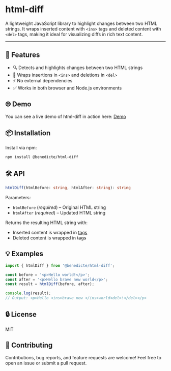 # html-diff

A lightweight JavaScript library to highlight changes between two HTML strings. It wraps inserted content with `<ins>` tags and deleted content with `<del>` tags, making it ideal for visualizing diffs in rich text content.

---

## 🚀 Features

- 🔍 Detects and highlights changes between two HTML strings
- 🧩 Wraps insertions in `<ins>` and deletions in `<del>`
- ⚡ No external dependencies
- ✅ Works in both browser and Node.js environments

## 🌐 Demo

You can see a live demo of html-diff in action here: [Demo](https://benedictegiraud.github.io/html-diff-js/)

## 📦 Installation

Install via npm:

```bash
npm install @benedicte/html-diff
```

## 🛠️ API

```ts
htmlDiff(htmlBefore: string, htmlAfter: string): string
```

Parameters:

- `htmlBefore` (_required_) – Original HTML string
- `htmlAfter` (_required_) – Updated HTML string

Returns the resulting HTML string with:

- Inserted content is wrapped in <ins> tags
- Deleted content is wrapped in <del> tags

## 💡 Examples

```ts
import { htmlDiff } from '@benedicte/html-diff';

const before = '<p>Hello world!</p>';
const after = '<p>Hello brave new world</p>';
const result = htmlDiff(before, after);

console.log(result);
// Output: <p>Hello <ins>brave new </ins>world<del>!</del></p>
```

## 🔒 License

MIT

## 🤝 Contributing

Contributions, bug reports, and feature requests are welcome! Feel free to open an issue or submit a pull request.
